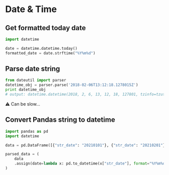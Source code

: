 # Date & Time

## Get formatted today date

```python
import datetime

date = datetime.datetime.today()
formatted_date = date.strftime("%Y%m%d")
```

## Parse date string

```python
from dateutil import parser
datetime_obj = parser.parse('2018-02-06T13:12:18.1278015Z')
print datetime_obj
# output: datetime.datetime(2018, 2, 6, 13, 12, 18, 127801, tzinfo=tzutc())
```

:warning: Can be slow...

## Convert Pandas string to datetime

```python
import pandas as pd
import datetime

data = pd.DataFrame([{"str_date": "20210101"}, {"str_date": "20210201"}])

parsed_data = (
    data
    .assign(date=lambda x: pd.to_datetime(x["str_date"], format="%Y%m%d", errors="ignore"))
)
```